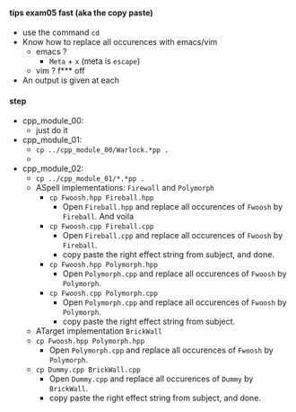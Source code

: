 #### tips exam05 fast (aka the copy paste)
 - use the command `cd`
 - Know how to replace all occurences with emacs/vim
    - emacs ?
        - `Meta` + `x` (meta is `escape`)
    - vim ?
        f*** off
 - An output is given at each 

#### step
 - cpp_module_00:
    - just do it
 - cpp_module_01:
    - `cp ../cpp_module_00/Warlock.*pp .`
    - 
 - cpp_module_02:
    - `cp ../cpp_module_01/*.*pp .`
    - ASpell implementations: `Firewall` and `Polymorph`
        - `cp Fwoosh.hpp Fireball.hpp`
            - Open `Fireball.hpp` and replace all occurences of `Fwoosh` by `Fireball`. And voila
        - `cp Fwoosh.cpp Fireball.cpp`
            - Open `Fireball.cpp` and replace all occurences of `Fwoosh` by `Fireball`.
            - copy paste the right effect string from subject, and done.
        - `cp Fwoosh.hpp Polymorph.hpp`
            - Open `Polymorph.cpp` and replace all occurences of `Fwoosh` by `Polymorph`.
        - `cp Fwoosh.cpp Polymorph.cpp`
            - Open `Polymorph.cpp` and replace all occurences of `Fwoosh` by `Polymorph`.
            - copy paste the right effect string from subject.
    - ATarget implementation `BrickWall`
    - `cp Fwoosh.hpp Polymorph.hpp`
        - Open `Polymorph.cpp` and replace all occurences of `Fwoosh` by `Polymorph`.
    - `cp Dummy.cpp BrickWall.cpp`
        - Open `Dummy.cpp` and replace all occurences of `Dummy` by `BrickWall`.
        - copy paste the right effect string from subject, and done.
